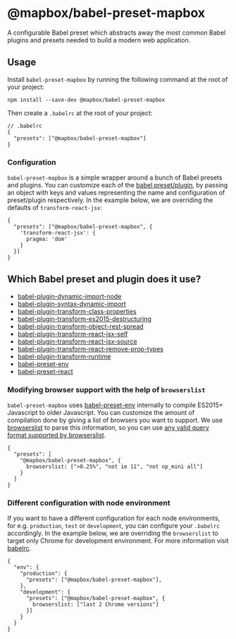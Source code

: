 # @mapbox/babel-preset-mapbox

A configurable Babel preset which abstracts away the most common Babel plugins and presets needed to build a modern web application.

## Usage

Install `babel-preset-mapbox` by running the following command at the root of your project:

```npm
npm install --save-dev @mapbox/babel-preset-mapbox
```

Then create a `.babelrc` at the root of your project:

```
// .babelrc
{
  "presets": ["@mapbox/babel-preset-mapbox"]
}
```

### Configuration

`babel-preset-mapbox` is a simple wrapper around a bunch of Babel presets and plugins. You can customize each of the [babel preset/plugin](#which-babel-preset-and-plugin-does-it-use), by passing an object with keys and values representing the name and configuration of preset/plugin respectively. In the example below, we are overriding the defaults of `transform-react-jsx`:

```
{
  "presets": ["@mapbox/babel-preset-mapbox", {
    'transform-react-jsx': {
      pragma: 'dom'
    }
  }]
}
```

## Which Babel preset and plugin does it use?

- [babel-plugin-dynamic-import-node](https://www.npmjs.com/package/babel-plugin-dynamic-import-node)
- [babel-plugin-syntax-dynamic-import](https://www.npmjs.com/package/babel-plugin-syntax-dynamic-import)
- [babel-plugin-transform-class-properties](https://www.npmjs.com/package/babel-plugin-transform-class-properties)
- [babel-plugin-transform-es2015-destructuring](https://www.npmjs.com/package/babel-plugin-transform-es2015-destructuring)
- [babel-plugin-transform-object-rest-spread](https://www.npmjs.com/package/babel-plugin-transform-object-rest-spread)
- [babel-plugin-transform-react-jsx-self](https://www.npmjs.com/package/babel-plugin-transform-react-jsx-self)
- [babel-plugin-transform-react-jsx-source](https://www.npmjs.com/package/babel-plugin-transform-react-jsx-source)
- [babel-plugin-transform-react-remove-prop-types](https://www.npmjs.com/package/babel-plugin-transform-react-remove-prop-types)
- [babel-plugin-transform-runtime](https://www.npmjs.com/package/babel-plugin-transform-runtime)
- [babel-preset-env](https://www.npmjs.com/package/babel-preset-env)
- [babel-preset-react](https://www.npmjs.com/package/babel-preset-react)

### Modifying browser support with the help of `browserslist`

`babel-preset-mapbox` uses [babel-preset-env](https://www.npmjs.com/package/babel-preset-env) internally to compile ES2015+ Javascript to older Javascript. You can customize the amount of compilation done by giving a list of browsers you want to support. We use [browserslist](https://github.com/ai/browserslist) to parse this information, so you can use [any valid query format supported by browserslist](https://github.com/ai/browserslist#queries).

```
{
  "presets": [
    "@mapbox/babel-preset-mapbox", {
      browserslist: [">0.25%", "not ie 11", "not op_mini all"]
    }
  ]
}
```

### Different configuration with node environment

If you want to have a different configuration for each node environments, for e.g. `production`, `test` or `development`, you can configure your `.babelrc` accordingly. In the example below, we are overriding the `browserslist` to target only Chrome for development environment. For more information visit [babelrc](https://babeljs.io/docs/en/babelrc).

```
{
  "env": {
    "production": {
      "presets": ["@mapbox/babel-preset-mapbox"],
    },
    "development": {
      "presets": ["@mapbox/babel-preset-mapbox", {
        browserslist: ["last 2 Chrome versions"]
      }]
    }
  }
}
```
